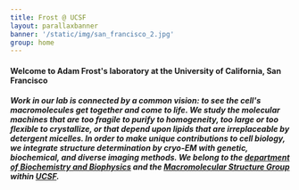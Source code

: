 ```yaml
---
title: Frost @ UCSF
layout: parallaxbanner
banner: '/static/img/san_francisco_2.jpg'
group: home
---
```


#### Welcome to Adam Frost's laboratory at the University of California, San Francisco

##### Work in our lab is connected by a common vision: to see the cell's macromolecules *get together and come to life*. We study the molecular machines that are too fragile to purify to homogeneity, too large or too flexible to crystallize, or that depend upon lipids that are irreplaceable by detergent micelles. In order to make unique contributions to cell biology, we integrate structure determination by cryo-EM with genetic, biochemical, and diverse imaging methods. We belong to the **[department of Biochemistry and Biophysics](http://biochemistry.ucsf.edu/)** and the **[Macromolecular Structure Group](http://www.msg.ucsf.edu/)** within **[UCSF](http://www.ucsf.edu/)**.
